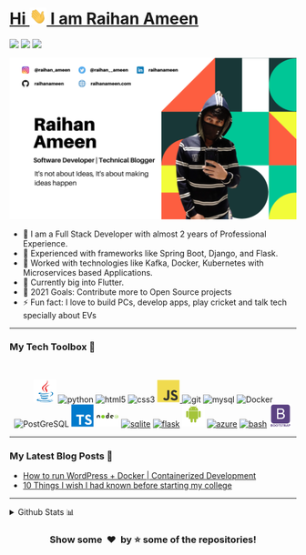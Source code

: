 # [Hi <img src="https://raw.githubusercontent.com/ABSphreak/ABSphreak/master/gifs/Hi.gif" width="30px"> I am Raihan Ameen](https://raihanameen.github.io/)
[<img height="30" src="https://img.shields.io/badge/twitter-%231DA1F2.svg?&style=for-the-badge&logo=twitter&logoColor=white" />][twitter]
[<img height="30" src="https://img.shields.io/badge/linkedin-blue.svg?&style=for-the-badge&logo=linkedin&logoColor=white" />][LinkedIn]
[<img height="30"  src="https://img.shields.io/badge/Instagram-%23E4405F.svg?style=for-the-badge&logo=Instagram&logoColor=white"/>][Instagram]

![alt text](https://github.com/raihanameen/raihanameen/blob/main/banner.png)


* 🔭 I am a Full Stack Developer with almost 2 years of Professional Experience.
* 🌱 Experienced with frameworks like Spring Boot, Django, and Flask.
* 👯 Worked with technologies like Kafka, Docker, Kubernetes with Microservices based Applications.
* 💜 Currently big into Flutter.
* 🥅 2021 Goals: Contribute more to Open Source projects
* ⚡ Fun fact: I love to build PCs, develop apps, play cricket and talk tech specially about EVs

---

### My Tech Toolbox 🧰
<br>
<p align="center">
  <a href="https://www.java.com" target="_blank"><img src="https://raw.githubusercontent.com/devicons/devicon/master/icons/java/java-original.svg" alt="java" width="40" height="40" /></a>
  <img src="https://cdn3.iconfinder.com/data/icons/logos-and-brands-adobe/512/267_Python-512.png" alt="python" width="40" height="40"/> 
  <img src="https://upload.wikimedia.org/wikipedia/commons/thumb/6/61/HTML5_logo_and_wordmark.svg/512px-HTML5_logo_and_wordmark.svg.png" alt="html5" height="40"/> 
  <img src="https://upload.wikimedia.org/wikipedia/commons/thumb/d/d5/CSS3_logo_and_wordmark.svg/1200px-CSS3_logo_and_wordmark.svg.png" alt="css3" height="40"/> 
    <a href="https://developer.mozilla.org/en-US/docs/Web/JavaScript" target="_blank"><img src="https://raw.githubusercontent.com/devicons/devicon/master/icons/javascript/javascript-original.svg" alt="javascript" width="40" height="40" /> </a>
<img src="https://www.vectorlogo.zone/logos/git-scm/git-scm-icon.svg" alt="git" width="40" height="40"/> 
  <img src="https://i.pinimg.com/originals/50/f1/58/50f1582a95bdac10f1c3fa295c8b947b.png" alt="mysql" width="40" height="40"/>
  <img src="https://cdn3.iconfinder.com/data/icons/logos-and-brands-adobe/512/97_Docker-512.png" alt="Docker" width="40" height="40"/>
  <img src="https://upload.wikimedia.org/wikipedia/commons/2/29/Postgresql_elephant.svg" alt="PostGreSQL" width="40" height="40"/>
  <a href="https://www.typescriptlang.org/" target="_blank"><img src="https://raw.githubusercontent.com/devicons/devicon/master/icons/typescript/typescript-original.svg" alt="typescript" width="40" height="40" /></a>  
  <a href="https://nodejs.org" target="_blank"><img src="https://raw.githubusercontent.com/devicons/devicon/master/icons/nodejs/nodejs-original-wordmark.svg" alt="nodejs" width="40" height="40" /></a>
  <a href="https://www.sqlite.org/" target="_blank"><img src="https://www.vectorlogo.zone/logos/sqlite/sqlite-icon.svg" alt="sqlite" width="40" height="40" /></a>
  <a href="https://flask.palletsprojects.com/" target="_blank"><img src="https://www.vectorlogo.zone/logos/pocoo_flask/pocoo_flask-icon.svg" alt="flask" width="40" height="40" /></a>
  <a href="https://developer.android.com" target="_blank"><img src="https://raw.githubusercontent.com/devicons/devicon/master/icons/android/android-original-wordmark.svg" alt="android" width="40" height="40" /></a>
  <a href="https://azure.microsoft.com/en-in/" target="_blank"><img src="https://www.vectorlogo.zone/logos/microsoft_azure/microsoft_azure-icon.svg" alt="azure" width="40" height="40" /></a>
  <a href="https://www.gnu.org/software/bash/" target="_blank"><img src="https://www.vectorlogo.zone/logos/gnu_bash/gnu_bash-icon.svg" alt="bash" width="40" height="40" /></a>
  <a href="https://getbootstrap.com" target="_blank"><img src="https://raw.githubusercontent.com/devicons/devicon/master/icons/bootstrap/bootstrap-plain-wordmark.svg" alt="bootstrap" width="40" height="40" /></a>
</p>

--- 


### My Latest Blog Posts 🌱
<!-- BLOG-POST-LIST:START -->
- [How to run WordPress + Docker | Containerized Development](https://raihanameen.hashnode.dev/how-to-run-wordpress-docker-or-containerized-development)
- [10 Things I wish I had known before starting my college](https://raihanameen.hashnode.dev/10-things-i-wish-i-had-known-before-starting-my-college)
<!-- BLOG-POST-LIST:END -->

---

<details>
  <summary><solid>Github Stats 📊</solid></summary>
    <br>
    <p> <img src="https://profile-counter.glitch.me/{raihanameen}/count.svg" alt="Visitor Count"/>
    <br>
    <p> <img src="https://github-readme-stats.vercel.app/api?username=raihanameen&show_icons=true&theme=gotham" alt="Raihan Ameen | Stats" />
</details>

[twitter]: https://twitter.com/raihan__ameen
[Hashnode]: https://raihanameen.hashnode.dev
[gmail]: https://raihanameen7@gmail.com
[linkedin]: https://www.linkedin.com/in/raihanameen/
[Medium]: https://medium.com/@raihanameen
[Facebook]: https://www.facebook.com/raihanameen9
[Instagram]: http://www.instagram.com/raihan_ameen

<h3 align="center">Show some &nbsp;❤️&nbsp; by ⭐️ some of the repositories!</h3>
